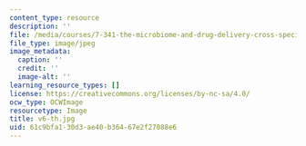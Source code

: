 ```yaml
---
content_type: resource
description: ''
file: /media/courses/7-341-the-microbiome-and-drug-delivery-cross-species-communication-in-health-and-disease-spring-2018/61c9bfa130d3ae40b36467e2f27088e6_v6-th.jpg
file_type: image/jpeg
image_metadata:
  caption: ''
  credit: ''
  image-alt: ''
learning_resource_types: []
license: https://creativecommons.org/licenses/by-nc-sa/4.0/
ocw_type: OCWImage
resourcetype: Image
title: v6-th.jpg
uid: 61c9bfa1-30d3-ae40-b364-67e2f27088e6
---
```


